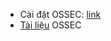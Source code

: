 * Cài đặt OSSEC: [link](https://glynrob.com/monitoring/ossec/)
* [Tài liệu](https://ossec.github.io/docs/) OSSEC



